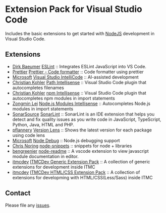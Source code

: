 # Extension Pack for Visual Studio Code

Includes the basic extensions to get started with [NodeJS](http://nodejs.com/) development in Visual Studio Code.

## Extensions

<!-- +Extensions -->
* [Dirk Baeumer](https://marketplace.visualstudio.com/publishers/dbaeumer) [ESLint](https://marketplace.visualstudio.com/items?itemName=dbaeumer.vscode-eslint) :: Integrates ESLint JavaScript into VS Code.
* [Prettier](https://marketplace.visualstudio.com/publishers/esbenp) [Prettier - Code formatter](https://marketplace.visualstudio.com/items?itemName=esbenp.prettier-vscode) :: Code formatter using prettier
* [Microsoft](https://marketplace.visualstudio.com/publishers/VisualStudioExptTeam) [Visual Studio IntelliCode](https://marketplace.visualstudio.com/items?itemName=VisualStudioExptTeam.vscodeintellicode) :: AI-assisted development
* [Christian Kohler](https://marketplace.visualstudio.com/publishers/christian-kohler) [Path Intellisense](https://marketplace.visualstudio.com/items?itemName=christian-kohler.path-intellisense) :: Visual Studio Code plugin that autocompletes filenames
* [Christian Kohler](https://marketplace.visualstudio.com/publishers/christian-kohler) [npm Intellisense](https://marketplace.visualstudio.com/items?itemName=christian-kohler.npm-intellisense) :: Visual Studio Code plugin that autocompletes npm modules in import statements
* [Zongmin Lei](https://marketplace.visualstudio.com/publishers/leizongmin) [Node.js Modules Intellisense](https://marketplace.visualstudio.com/items?itemName=leizongmin.node-module-intellisense) :: Autocompletes Node.js modules in import statements
* [SonarSource](https://marketplace.visualstudio.com/publishers/SonarSource) [SonarLint](https://marketplace.visualstudio.com/items?itemName=SonarSource.sonarlint-vscode) :: SonarLint is an IDE extension that helps you detect and fix quality issues as you write code in JavaScript, TypeScript, Python, Java, HTML and PHP.
* [pflannery](https://marketplace.visualstudio.com/publishers/pflannery) [Version Lens](https://marketplace.visualstudio.com/items?itemName=pflannery.vscode-versionlens) :: Shows the latest version for each package using code lens
* [Microsoft](https://marketplace.visualstudio.com/publishers/ms-vscode) [Node Debug](https://marketplace.visualstudio.com/items?itemName=ms-vscode.node-debug2) :: Node.js debugging support
* [Chris Noring](https://marketplace.visualstudio.com/publishers/chris-noring) [node-snippets](https://marketplace.visualstudio.com/items?itemName=chris-noring.node-snippets) :: snippets for node + libraries
* [bengreenier](https://marketplace.visualstudio.com/publishers/bengreenier) [node-readme](https://marketplace.visualstudio.com/items?itemName=bengreenier.vscode-node-readme) :: A vscode extension to view javascript module documentation in editor.
* [itmcdev](https://marketplace.visualstudio.com/publishers/itmcdev) [ITMCDev Generic Extension Pack](https://marketplace.visualstudio.com/items?itemName=itmcdev.generic-extension-pack) :: A collection of generic extensions for development inside ITMC
* [itmcdev](https://marketplace.visualstudio.com/publishers/itmcdev) [ITMCDev HTML/CSS Extension Pack](https://marketplace.visualstudio.com/items?itemName=itmcdev.html-extension-pack) :: A collection of extensions for developming with HTML/CSS(Less/Sass) inside ITMC
<!-- -Extensions -->

## Contact

Please file any [issues](https://github.com/itmcdev/vscode-extensions/issues).
